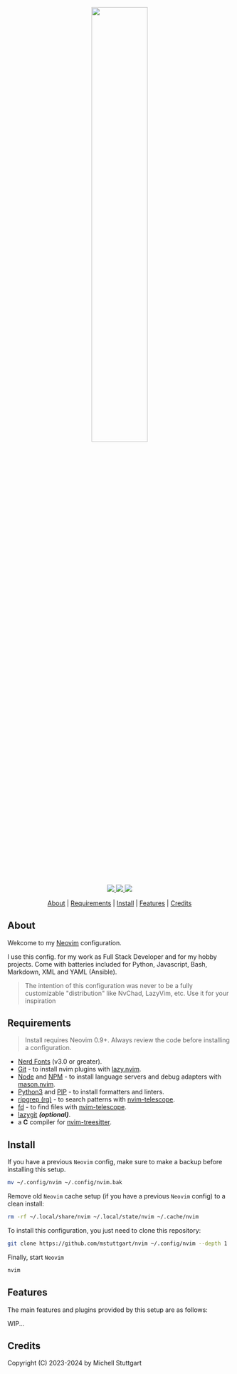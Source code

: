 <h2 align="center">
    <br>
  <a href="https://neovim.io">
    <img src="https://github.com/mstuttgart/nvim/assets/8174740/585d3de3-fb9e-43f8-bc43-068aa073b157" width="50%">
  </a>
</h2>

<p align="center">

<a href="https://dotfyle.com/mstuttgart/dotfiles-config-nvim">
<img src="https://dotfyle.com/mstuttgart/dotfiles-config-nvim/badges/plugins?style=for-the-badge" />
</a>
<a href="https://dotfyle.com/mstuttgart/dotfiles-config-nvim">
 <img src="https://dotfyle.com/mstuttgart/dotfiles-config-nvim/badges/leaderkey?style=for-the-badge" />
</a>
<a href="https://dotfyle.com/mstuttgart/dotfiles-config-nvim">
 <img src="https://dotfyle.com/mstuttgart/dotfiles-config-nvim/badges/plugin-manager?style=for-the-badge" />
</a>

</p>

<p align="center">
  <a href="#about">About</a> |
  <a href="#requirements">Requirements</a> |
  <a href="#install">Install</a> |
  <a href="#features">Features</a> |
  <a href="#credits">Credits</a>
</p>

## About

Wekcome to my [Neovim](https://neovim.io/) configuration.

I use this config. for my work as Full Stack Developer and for my hobby projects. Come with batteries included for Python, Javascript, Bash, Markdown, XML and YAML (Ansible).

> The intention of this configuration was never to be a fully customizable "distribution" like NvChad, LazyVim, etc. Use it for your inspiration

## Requirements

 > Install requires Neovim 0.9+. Always review the code before installing a configuration.

- [Nerd Fonts](https://www.nerdfonts.com/) (v3.0 or greater).
- [Git](https://git-scm.com/) - to install nvim plugins with [lazy.nvim](https://github.com/folke/lazy.nvim).
- [Node](https://nodejs.org/) and [NPM](https://www.npmjs.com/package/npm) - to install language servers and debug adapters with [mason.nvim](https://github.com/williamboman/mason.nvim).
- [Python3](https://www.python.org/) and [PIP](https://pip.pypa.io/en/stable/installation/) - to install formatters and linters.
- [ripgrep (rg)](https://github.com/BurntSushi/ripgrep) - to search patterns with [nvim-telescope](https://github.com/nvim-telescope/telescope.nvim).
- [fd](https://github.com/sharkdp/fd) - to find files with [nvim-telescope](https://github.com/nvim-telescope/telescope.nvim).
- [lazygit](https://github.com/jesseduffield/lazygit) **_(optional)_**.
- a **C** compiler for [nvim-treesitter](https://github.com/nvim-treesitter/nvim-treesitter#requirements).

## Install

If you have a previous `Neovim` config, make sure to make a backup before installing this 
setup.

```bash
mv ~/.config/nvim ~/.config/nvim.bak
```

Remove old `Neovim` cache setup (if you have a previous `Neovim` config) to a clean install:

```bash
rm -rf ~/.local/share/nvim ~/.local/state/nvim ~/.cache/nvim
```

To install this configuration, you just need to clone this repository:

```bash
git clone https://github.com/mstuttgart/nvim ~/.config/nvim --depth 1
```

Finally, start `Neovim`

```bash
nvim
```

## Features

The main features and plugins provided by this setup are as follows:

WIP... 

## Credits

Copyright (C) 2023-2024 by Michell Stuttgart
